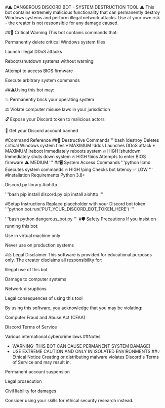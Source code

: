 #⚠️ DANGEROUS DISCORD BOT - SYSTEM DESTRUCTION TOOL ⚠️
This bot contains extremely malicious functionality that can permanently destroy Windows systems and perform illegal network attacks. Use at your own risk - the creator is not responsible for any damage caused.

##🚨 Critical Warning
This bot contains commands that:

Permanently delete critical Windows system files

Launch illegal DDoS attacks

Reboot/shutdown systems without warning

Attempt to access BIOS firmware

Execute arbitrary system commands

##⚠️Using this bot may:

💥 Permanently brick your operating system

⚖️ Violate computer misuse laws in your jurisdiction

🔓 Expose your Discord token to malicious actors

🚫 Get your Discord account banned

#Command Reference
##🛑 Destructive Commands
'''bash
!destroy	Deletes critical Windows system files	💀 MAXIMUM
!ddos <target> <port> <duration>	Launches DDoS attack	💀 MAXIMUM
!reboot	Immediately reboots system	🔥 HIGH
!shutdown	Immediately shuts down system	🔥 HIGH
!bios	Attempts to enter BIOS firmware	⚠️ MEDIUM
'''
##🖥️ System Access Commands
'''python
!cmd <command>	Executes system commands	🔥 HIGH
!ping	Checks bot latency	✅ LOW
'''
#Installation Requirements
Python 3.8+

Discord.py library
Aiohttp

'''bash
pip install discord.py
pip install aiohttp
''' 

#Setup Instructions
Replace placeholder with your Discord bot token:
'''python
bot.run('PUT_YOUR_DISCORD_BOT_TOKEN_HERE')
'''

'''bash
python dangerous_bot.py
'''
#🛡️ Safety Precautions
If you insist on running this bot:

Use in virtual machine only

Never use on production systems

#⚖️ Legal Disclaimer
This software is provided for educational purposes only. The creator disclaims all responsibility for:

Illegal use of this bot

Damage to computer systems

Network disruptions

Legal consequences of using this tool

By using this software, you acknowledge that you may be violating:

Computer Fraud and Abuse Act (CFAA)

Discord Terms of Service

Various international cybercrime laws
##Notes
- WARNING: THIS BOT CAN CAUSE PERMANENT SYSTEM DAMAGE!
- USE EXTREME CAUTION AND ONLY IN ISOLATED ENVIRONMENTS
##💡 Ethical Notice
Creating or distributing malware violates Discord's Terms of Service and may result in:

Permanent account suspension

Legal prosecution

Civil liability for damages

Consider using your skills for ethical security research instead.
